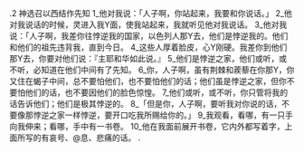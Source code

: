 .2 
神选召以西结作先知 
1_他对我说：「人子啊，你站起来，我要和你说话。」 2_他对我说话的时候，灵进入我Y面，使我站起来，我就听见他对我说话。 3_他对我说：「人子啊，我差你往悖逆我的国家，以色列人那Y去，他们是悖逆我的。他们和他们的祖先违背我，直到今日。 4_这些人厚着脸皮，心Y刚硬。我差你到他们那Y去，你要对他们说：『主耶和华如此说。』 5_他们是悖逆之家，他们或听，或不听，必知道在他们中间有了先知。 6_你，人子啊，虽有荆棘和蒺藜在你那Y，你又住在蝎子中间，总不要怕他们，也不要怕他们的话；他们虽是悖逆之家，但你不要怕他们的话，也不要因他们的脸色惊惶。 7_他们或听，或不听，你只管将我的话告诉他们；他们是极其悖逆的。 
8_「但是你，人子啊，要听我对你说的话，不要像那悖逆之家一样悖逆，要开口吃我所赐给你的。」 9_我观看，看哪，有一只手向我伸来；看哪，手中有一书卷。 10_他在我面前展开书卷，它内外都写着字，上面所写的有哀号、@息、悲痛的话。 
 .